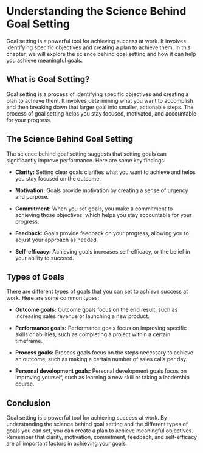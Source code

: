 Understanding the Science Behind Goal Setting
===============================================================================

Goal setting is a powerful tool for achieving success at work. It involves identifying specific objectives and creating a plan to achieve them. In this chapter, we will explore the science behind goal setting and how it can help you achieve meaningful goals.

What is Goal Setting?
---------------------

Goal setting is a process of identifying specific objectives and creating a plan to achieve them. It involves determining what you want to accomplish and then breaking down that larger goal into smaller, actionable steps. The process of goal setting helps you stay focused, motivated, and accountable for your progress.

The Science Behind Goal Setting
-------------------------------

The science behind goal setting suggests that setting goals can significantly improve performance. Here are some key findings:

* **Clarity:** Setting clear goals clarifies what you want to achieve and helps you stay focused on the outcome.

* **Motivation:** Goals provide motivation by creating a sense of urgency and purpose.

* **Commitment:** When you set goals, you make a commitment to achieving those objectives, which helps you stay accountable for your progress.

* **Feedback:** Goals provide feedback on your progress, allowing you to adjust your approach as needed.

* **Self-efficacy:** Achieving goals increases self-efficacy, or the belief in your ability to succeed.

Types of Goals
--------------

There are different types of goals that you can set to achieve success at work. Here are some common types:

* **Outcome goals:** Outcome goals focus on the end result, such as increasing sales revenue or launching a new product.

* **Performance goals:** Performance goals focus on improving specific skills or abilities, such as completing a project within a certain timeframe.

* **Process goals:** Process goals focus on the steps necessary to achieve an outcome, such as making a certain number of sales calls per day.

* **Personal development goals:** Personal development goals focus on improving yourself, such as learning a new skill or taking a leadership course.

Conclusion
----------

Goal setting is a powerful tool for achieving success at work. By understanding the science behind goal setting and the different types of goals you can set, you can create a plan to achieve meaningful objectives. Remember that clarity, motivation, commitment, feedback, and self-efficacy are all important factors in achieving your goals.
